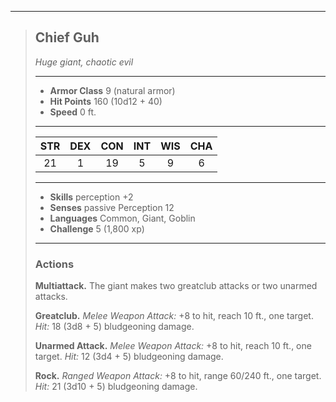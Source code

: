 ***
> ## Chief Guh
> *Huge giant, chaotic evil*
> 
> ***
> 
> - **Armor Class** 9 (natural armor)
> - **Hit Points** 160 (10d12 + 40)
> - **Speed** 0 ft.
> 
> ***
> 
> |STR|DEX|CON|INT|WIS|CHA|
> |:---:|:---:|:---:|:---:|:---:|:---:|
> |21|1|19|5|9|6|
> 
> ***
> 
> - **Skills** perception +2
> - **Senses** passive Perception 12
> - **Languages** Common, Giant, Goblin
> - **Challenge** 5 (1,800 xp)
> 
> ***
> 
> ### Actions
> **Multiattack.** The giant makes two greatclub attacks or two unarmed attacks.
> 
> **Greatclub.** *Melee Weapon Attack:* +8 to hit, reach 10 ft., one target. *Hit:* 18 (3d8 + 5) bludgeoning damage.
> 
> **Unarmed Attack.** *Melee Weapon Attack:* +8 to hit, reach 10 ft., one target. *Hit:* 12 (3d4 + 5) bludgeoning damage.
> 
> **Rock.** *Ranged Weapon Attack:* +8 to hit, range 60/240 ft., one target. *Hit:* 21 (3d10 + 5) bludgeoning damage.